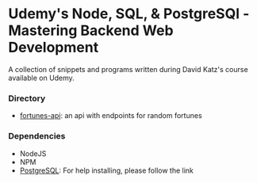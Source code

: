# Udemy's Node, SQL, & PostgreSQl - Mastering Backend Web Development

A collection of snippets and programs written during David Katz's course available on Udemy.

### Directory
- [fortunes-api](/udemy-node_postgresql/fortunes-api): an api with endpoints for random fortunes

### Dependencies
- NodeJS
- NPM
- [PostgreSQL](postgresql-installation.md): For help installing, please follow the link
